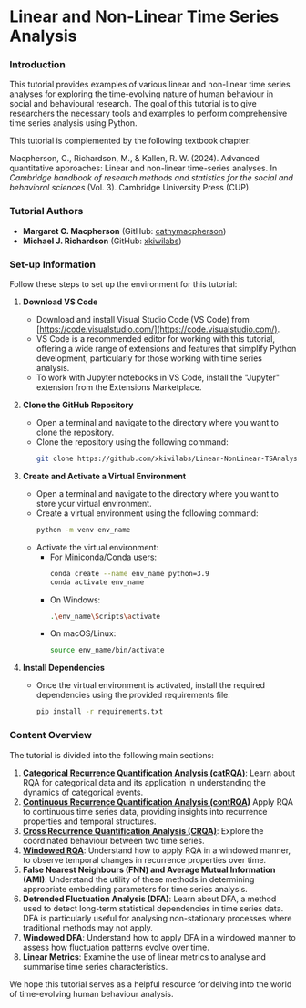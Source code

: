 # Linear and Non-Linear Time Series Analysis

### Introduction

This tutorial provides examples of various linear and non-linear time series analyses for exploring the time-evolving nature of human behaviour in social and behavioural research. The goal of this tutorial is to give researchers the necessary tools and examples to perform comprehensive time series analysis using Python.

This tutorial is complemented by the following textbook chapter:

Macpherson, C., Richardson, M., & Kallen, R. W. (2024). Advanced quantitative approaches: Linear and non-linear time-series analyses. In *Cambridge handbook of research methods and statistics for the social and behavioral sciences* (Vol. 3). Cambridge University Press (CUP).&#x20;

### Tutorial Authors

- **Margaret C. Macpherson** (GitHub: [cathymacpherson](https://github.com/cathymacpherson))
- **Michael J. Richardson** (GitHub: [xkiwilabs](https://github.com/xkiwilabs))

### Set-up Information

Follow these steps to set up the environment for this tutorial:

1. **Download VS Code**

   - Download and install Visual Studio Code (VS Code) from [https://code.visualstudio.com/](https://code.visualstudio.com/).
   - VS Code is a recommended editor for working with this tutorial, offering a wide range of extensions and features that simplify Python development, particularly for those working with time series analysis.
   - To work with Jupyter notebooks in VS Code, install the "Jupyter" extension from the Extensions Marketplace.

2. **Clone the GitHub Repository**

   - Open a terminal and navigate to the directory where you want to clone the repository.
   - Clone the repository using the following command:
     ```sh
     git clone https://github.com/xkiwilabs/Linear-NonLinear-TSAnalysis.git
     ```

3. **Create and Activate a Virtual Environment**

   - Open a terminal and navigate to the directory where you want to store your virtual environment.
   - Create a virtual environment using the following command:
     ```sh
     python -m venv env_name
     ```
   - Activate the virtual environment:
     - For Miniconda/Conda users:
       ```sh
       conda create --name env_name python=3.9
       conda activate env_name
       ```
     - On Windows:
       ```sh
       .\env_name\Scripts\activate
       ```
     - On macOS/Linux:
       ```sh
       source env_name/bin/activate
       ```

4. **Install Dependencies**

   - Once the virtual environment is activated, install the required dependencies using the provided requirements file:
     ```sh
     pip install -r requirements.txt
     ```

### Content Overview

The tutorial is divided into the following main sections:

1. [**Categorical Recurrence Quantification Analysis (catRQA)**](rqaCategorical.ipynb): Learn about RQA for categorical data and its application in understanding the dynamics of categorical events.
2. [**Continuous Recurrence Quantification Analysis (contRQA)**](rqaContinuous.ipynb) Apply RQA to continuous time series data, providing insights into recurrence properties and temporal structures.
3. [**Cross Recurrence Quantification Analysis (CRQA)**](crqaContinuous.ipynb): Explore the coordinated behaviour between two time series.
4. [**Windowed RQA**](rqaWindowed.ipynb): Understand how to apply RQA in a windowed manner, to observe temporal changes in recurrence properties over time.
5. **False Nearest Neighbours (FNN) and Average Mutual Information (AMI)**: Understand the utility of these methods in determining appropriate embedding parameters for time series analysis.
6. **Detrended Fluctuation Analysis (DFA)**: Learn about DFA, a method used to detect long-term statistical dependencies in time series data. DFA is particularly useful for analysing non-stationary processes where traditional methods may not apply.
7. **Windowed DFA**: Understand how to apply DFA in a windowed manner to assess how fluctuation patterns evolve over time.
8. **Linear Metrics**: Examine the use of linear metrics to analyse and summarise time series characteristics.

We hope this tutorial serves as a helpful resource for delving into the world of time-evolving human behaviour analysis. 
